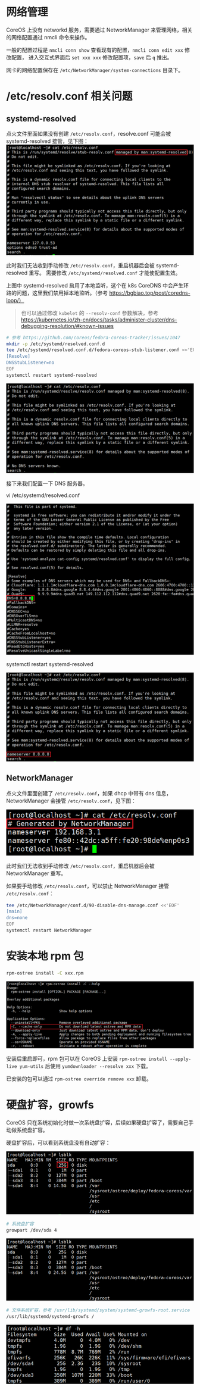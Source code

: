# 网络管理

CoreOS 上没有 networkd 服务，需要通过 NetworkManager 来管理网络，相关的网络配置通过 nmcli 命令来操作。

一般的配置过程是 `nmcli conn show` 查看现有的配置，`nmcli conn edit xxx` 修改配置，
进入交互式界面后 `set xxx xxx` 修改配置项，`save` 后 `q` 推出。

网卡的网络配置保存在 `/etc/NetworkManager/system-connections` 目录下。

# /etc/resolv.conf 相关问题

## systemd-resolved

点火文件里面如果没有创建 `/etc/resolv.conf`，resolve.conf 可能会被 systemd-resolved 接管，见下图：
![](imgs/Snipaste_2023-12-11_22-10-13.png)

此时我们无法收到手动修改 `/etc/resolv.conf`，重启机器后会被 systemd-resolved 重写。
需要修改 `/etc/systemd/resolved.conf` 才能使配置生效。

上图中 systemd-resolved 启用了本地监听，这个在 k8s CoreDNS 中会产生环路的问题，这里我们禁用掉本地监听。（参考 https://bgbiao.top/post/coredns-loop/）

> 也可以通过修改 `kubelet` 的 `--resolv-conf` 参数解决，参考 https://kubernetes.io/zh-cn/docs/tasks/administer-cluster/dns-debugging-resolution/#known-issues

```bash
# 参考 https://github.com/coreos/fedora-coreos-tracker/issues/1047
mkdir -p /etc/systemd/resolved.conf.d
tee /etc/systemd/resolved.conf.d/fedora-coreos-stub-listener.conf <<'EOF'
[Resolve]
DNSStubListener=no
EOF
systemctl restart systemd-resolved
```

![](imgs/Snipaste_2023-12-11_22-22-57.png)

接下来我们配置一下 DNS 服务器。

vi /etc/systemd/resolved.conf

![](imgs/Snipaste_2023-12-11_22-31-51.png)

systemctl restart systemd-resolved

![](imgs/Snipaste_2023-12-11_22-32-41.png)

## NetworkManager

点火文件里面创建了 `/etc/resolv.conf`，如果 dhcp 中带有 dns 信息，NetworkManager 会接管 `/etc/resolv.conf`，见下图：

![](imgs/Snipaste_2023-12-11_22-46-08.png)

此时我们无法收到手动修改 `/etc/resolv.conf`，重启机器后会被 NetworkManager 重写。

如果要手动修改 `/etc/resolv.conf`，可以禁止 NetworkManager 接管 `/etc/resolv.conf`：

```bash
tee /etc/NetworkManager/conf.d/90-disable-dns-manage.conf <<'EOF'
[main]
dns=none
EOF
systemctl restart NetworkManager
```

# 安装本地 rpm 包

```bash
rpm-ostree install -C xxx.rpm
```

![](imgs/Snipaste_2023-12-11_22-55-23.png)

安装后重启即可，rpm 包可以在 CoreOS 上安装 `rpm-ostree install --apply-live yum-utils` 后使用 `yumdownloader --resolve xxx` 下载。

已安装的包可以通过 `rpm-ostree override remove xxx` 卸载。

# 硬盘扩容，growfs

CoreOS 只在系统初始化时做一次系统盘扩容，后续如果硬盘扩容了，需要自己手动做系统盘扩容。

硬盘扩容后，可以看到系统盘没有自动扩容：

![](imgs/Snipaste_2023-12-11_23-12-14.png)

```bash
# 系统盘扩容
growpart /dev/sda 4
```

![](imgs/Snipaste_2023-12-12_00-06-55.png)

```bash
# 文件系统扩容，参考 /usr/lib/systemd/system/systemd-growfs-root.service
/usr/lib/systemd/systemd-growfs /
```

![](imgs/Snipaste_2023-12-12_00-08-47.png)
